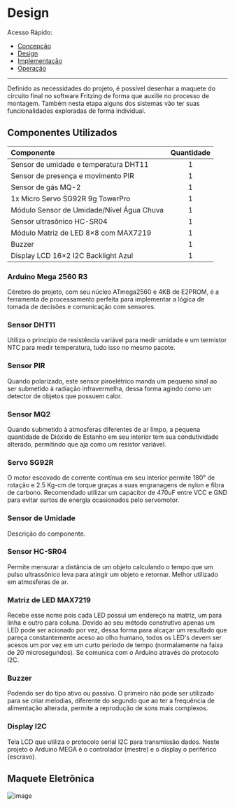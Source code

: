# Design

Acesso Rápido:

* [Concepção](https://github.com/Aquinom/Projeto-Integrador-2/blob/main/Concep%C3%A7%C3%A3o.md)
* [Design](https://github.com/Aquinom/Projeto-Integrador-2/blob/main/Design.md)
* [Implementação](https://github.com/Aquinom/Projeto-Integrador-2/blob/main/Implementa%C3%A7%C3%A3o.md)
* [Operação](https://github.com/Aquinom/Projeto-Integrador-2/blob/main/Opera%C3%A7%C3%A3o.md)

---

Definido as necessidades do projeto, é possível desenhar a maquete do circuito final no software Fritzing de forma que auxilie no processo de montagem. Também nesta etapa alguns dos sistemas vão ter suas funcionalidades exploradas de forma individual. 

## Componentes Utilizados

| Componente |  Quantidade  |
| :------------------- | :-------------------: |
|  Sensor de umidade e temperatura DHT11 |  1 |
|  Sensor de presença e movimento PIR |  1 |
|  Sensor de gás MQ-2 |  1 |
|  1x Micro Servo SG92R 9g TowerPro |  1 |
|  Módulo Sensor de Umidade/Nível Água Chuva |  1 |
|  Sensor ultrasônico HC-SR04|  1 |
|  Módulo Matriz de LED 8×8 com MAX7219|  1 |
|  Buzzer |  1 |
|  Display LCD 16×2 I2C Backlight Azul |  1 |

### Arduino Mega 2560 R3 

Cérebro do projeto, com seu núcleo ATmega2560 e 4KB de E2PROM, é a ferramenta de processamento perfeita para implementar a lógica de tomada de decisões e comunicação com sensores. 

### Sensor DHT11

Utiliza o princípio de resistência variável para medir umidade e um termistor NTC para medir temperatura, tudo isso no mesmo pacote. 

### Sensor PIR

Quando polarizado, este sensor piroelétrico manda um pequeno sinal ao ser submetido à radiação infravermelha, dessa forma agindo como um detector de objetos que possuem calor.

### Sensor MQ2

Quando submetido à atmosferas diferentes de ar limpo, a pequena quantidade de Dióxido de Estanho em seu interior tem sua condutividade alterado, permitindo que aja como um resistor variável.

### Servo SG92R

O motor escovado de corrente contínua em seu interior permite 180° de rotação e 2.5 Kg-cm de torque graças a suas engranagens de nylon e fibra de carbono. Recomendado utilizar um capacitor de 470uF entre VCC e GND para evitar surtos de energia ocasionados pelo servomotor.

### Sensor de Umidade

Descrição do componente.

### Sensor HC-SR04

Permite mensurar a distância de um objeto calculando o tempo que um pulso ultrassônico leva para atingir um objeto e retornar. Melhor utilizado em atmosferas de ar.

### Matriz de LED MAX7219

Recebe esse nome pois cada LED possui um endereço na matriz, um para linha e outro para coluna. Devido ao seu método construtivo apenas um LED pode ser acionado por vez, dessa forma para alcaçar um resultado que pareça constantemente aceso ao olho humano, todos os LED's devem ser acesos um por vez em um curto período de tempo (normalamente na faixa de 20 microsegundos). Se comunica com o Arduino através do protocolo I2C.

### Buzzer

Podendo ser do tipo ativo ou passivo. O primeiro não pode ser utilizado para se criar melodias, diferente do segundo que ao ter a frequência de alimentação alterada, permite a reprodução de sons mais complexos.

### Display I2C

Tela LCD que utiliza o protocolo serial I2C para transmissão dados. Neste projeto o Arduino MEGA é o controlador (mestre) e o display o periférico (escravo).

## Maquete Eletrônica

![image](https://user-images.githubusercontent.com/92688963/145125054-17db91c0-5587-447f-8d66-fe37137208cd.png)


